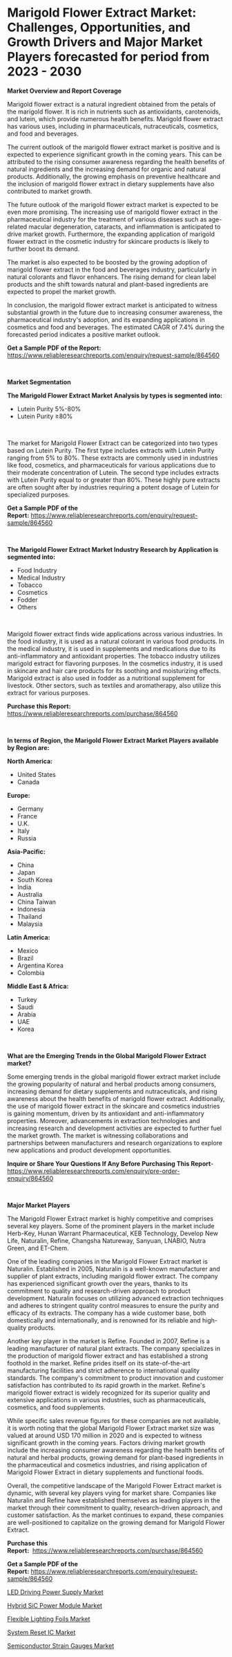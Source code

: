 <p><h1>Marigold Flower Extract Market: Challenges, Opportunities, and Growth Drivers and Major Market Players forecasted for period from 2023 - 2030</h1></p><p><strong>Market Overview and Report Coverage</strong></p>
<p><p>Marigold flower extract is a natural ingredient obtained from the petals of the marigold flower. It is rich in nutrients such as antioxidants, carotenoids, and lutein, which provide numerous health benefits. Marigold flower extract has various uses, including in pharmaceuticals, nutraceuticals, cosmetics, and food and beverages.</p><p>The current outlook of the marigold flower extract market is positive and is expected to experience significant growth in the coming years. This can be attributed to the rising consumer awareness regarding the health benefits of natural ingredients and the increasing demand for organic and natural products. Additionally, the growing emphasis on preventive healthcare and the inclusion of marigold flower extract in dietary supplements have also contributed to market growth.</p><p>The future outlook of the marigold flower extract market is expected to be even more promising. The increasing use of marigold flower extract in the pharmaceutical industry for the treatment of various diseases such as age-related macular degeneration, cataracts, and inflammation is anticipated to drive market growth. Furthermore, the expanding application of marigold flower extract in the cosmetic industry for skincare products is likely to further boost its demand.</p><p>The market is also expected to be boosted by the growing adoption of marigold flower extract in the food and beverages industry, particularly in natural colorants and flavor enhancers. The rising demand for clean label products and the shift towards natural and plant-based ingredients are expected to propel the market growth.</p><p>In conclusion, the marigold flower extract market is anticipated to witness substantial growth in the future due to increasing consumer awareness, the pharmaceutical industry's adoption, and its expanding applications in cosmetics and food and beverages. The estimated CAGR of 7.4% during the forecasted period indicates a positive market outlook.</p></p>
<p><strong>Get a Sample PDF of the Report:</strong> <a href="https://www.reliableresearchreports.com/enquiry/request-sample/864560">https://www.reliableresearchreports.com/enquiry/request-sample/864560</a></p>
<p>&nbsp;</p>
<p><strong>Market Segmentation</strong></p>
<p><strong>The Marigold Flower Extract Market Analysis by types is segmented into:</strong></p>
<p><ul><li>Lutein Purity 5%-80%</li><li>Lutein Purity ≥80%</li></ul></p>
<p>&nbsp;</p>
<p><p>The market for Marigold Flower Extract can be categorized into two types based on Lutein Purity. The first type includes extracts with Lutein Purity ranging from 5% to 80%. These extracts are commonly used in industries like food, cosmetics, and pharmaceuticals for various applications due to their moderate concentration of Lutein. The second type includes extracts with Lutein Purity equal to or greater than 80%. These highly pure extracts are often sought after by industries requiring a potent dosage of Lutein for specialized purposes.</p></p>
<p><strong>Get a Sample PDF of the Report:</strong>&nbsp;<a href="https://www.reliableresearchreports.com/enquiry/request-sample/864560">https://www.reliableresearchreports.com/enquiry/request-sample/864560</a></p>
<p>&nbsp;</p>
<p><strong>The Marigold Flower Extract Market Industry Research by Application is segmented into:</strong></p>
<p><ul><li>Food Industry</li><li>Medical Industry</li><li>Tobacco</li><li>Cosmetics</li><li>Fodder</li><li>Others</li></ul></p>
<p>&nbsp;</p>
<p><p>Marigold flower extract finds wide applications across various industries. In the food industry, it is used as a natural colorant in various food products. In the medical industry, it is used in supplements and medications due to its anti-inflammatory and antioxidant properties. The tobacco industry utilizes marigold extract for flavoring purposes. In the cosmetics industry, it is used in skincare and hair care products for its soothing and moisturizing effects. Marigold extract is also used in fodder as a nutritional supplement for livestock. Other sectors, such as textiles and aromatherapy, also utilize this extract for various purposes.</p></p>
<p><strong>Purchase this Report:</strong>&nbsp; <a href="https://www.reliableresearchreports.com/purchase/864560">https://www.reliableresearchreports.com/purchase/864560</a></p>
<p>&nbsp;</p>
<p><strong>In terms of Region, the Marigold Flower Extract Market Players available by Region are:</strong></p>
<p>
    <p> <strong> North America: </strong>
        <ul>
            <li>United States</li>
            <li>Canada</li>
        </ul>
        </p> 
    <p> <strong> Europe: </strong>
        <ul>
            <li>Germany</li>
            <li>France</li>
            <li>U.K.</li>
            <li>Italy</li>
            <li>Russia</li>
        </ul>
        </p> 
    <p> <strong> Asia-Pacific: </strong>
        <ul>
            <li>China</li>
            <li>Japan</li>
            <li>South Korea</li>
            <li>India</li>
            <li>Australia</li>
            <li>China Taiwan</li>
            <li>Indonesia</li>
            <li>Thailand</li>
            <li>Malaysia</li>
        </ul>
        </p> 
    <p> <strong> Latin America: </strong>
        <ul>
            <li>Mexico</li>
            <li>Brazil</li>
            <li>Argentina Korea</li>
            <li>Colombia</li>
        </ul>
        </p> 
    <p> <strong> Middle East & Africa: </strong>
        <ul>
            <li>Turkey</li>
            <li>Saudi</li>
            <li>Arabia</li>
            <li>UAE</li>
            <li>Korea</li>
        </ul>
    </p>
    </p>
<p>&nbsp;</p>
<p><strong>What are the Emerging Trends in the Global Marigold Flower Extract market?</strong></p>
<p><p>Some emerging trends in the global marigold flower extract market include the growing popularity of natural and herbal products among consumers, increasing demand for dietary supplements and nutraceuticals, and rising awareness about the health benefits of marigold flower extract. Additionally, the use of marigold flower extract in the skincare and cosmetics industries is gaining momentum, driven by its antioxidant and anti-inflammatory properties. Moreover, advancements in extraction technologies and increasing research and development activities are expected to further fuel the market growth. The market is witnessing collaborations and partnerships between manufacturers and research organizations to explore new applications and product development opportunities.</p></p>
<p><strong>Inquire or Share Your Questions If Any Before Purchasing This Report</strong>- <a href="https://www.reliableresearchreports.com/enquiry/pre-order-enquiry/864560">https://www.reliableresearchreports.com/enquiry/pre-order-enquiry/864560</a></p>
<p>&nbsp;</p>
<p><strong>Major Market Players</strong></p>
<p><p>The Marigold Flower Extract market is highly competitive and comprises several key players. Some of the prominent players in the market include Herb-Key, Hunan Warrant Pharmaceutical, KEB Technology, Develop New Life, Naturalin, Refine, Changsha Natureway, Sanyuan, LNABIO, Nutra Green, and ET-Chem.</p><p>One of the leading companies in the Marigold Flower Extract market is Naturalin. Established in 2005, Naturalin is a well-known manufacturer and supplier of plant extracts, including marigold flower extract. The company has experienced significant growth over the years, thanks to its commitment to quality and research-driven approach to product development. Naturalin focuses on utilizing advanced extraction techniques and adheres to stringent quality control measures to ensure the purity and efficacy of its extracts. The company has a wide customer base, both domestically and internationally, and is renowned for its reliable and high-quality products.</p><p>Another key player in the market is Refine. Founded in 2007, Refine is a leading manufacturer of natural plant extracts. The company specializes in the production of marigold flower extract and has established a strong foothold in the market. Refine prides itself on its state-of-the-art manufacturing facilities and strict adherence to international quality standards. The company's commitment to product innovation and customer satisfaction has contributed to its rapid growth in the market. Refine's marigold flower extract is widely recognized for its superior quality and extensive applications in various industries, such as pharmaceuticals, cosmetics, and food supplements.</p><p>While specific sales revenue figures for these companies are not available, it is worth noting that the global Marigold Flower Extract market size was valued at around USD 170 million in 2020 and is expected to witness significant growth in the coming years. Factors driving market growth include the increasing consumer awareness regarding the health benefits of natural and herbal products, growing demand for plant-based ingredients in the pharmaceutical and cosmetics industries, and rising application of Marigold Flower Extract in dietary supplements and functional foods.</p><p>Overall, the competitive landscape of the Marigold Flower Extract market is dynamic, with several key players vying for market share. Companies like Naturalin and Refine have established themselves as leading players in the market through their commitment to quality, research-driven approach, and customer satisfaction. As the market continues to expand, these companies are well-positioned to capitalize on the growing demand for Marigold Flower Extract.</p></p>
<p><strong>Purchase this Report:</strong>&nbsp;&nbsp;<a href="https://www.reliableresearchreports.com/purchase/864560">https://www.reliableresearchreports.com/purchase/864560</a></p>
<p></p>
<p><strong>Get a Sample PDF of the Report:</strong>&nbsp;<a href="https://www.reliableresearchreports.com/enquiry/request-sample/864560">https://www.reliableresearchreports.com/enquiry/request-sample/864560</a></p>
<p><p><a href="https://medium.com/@emiliomartelli542/led-driving-power-supply-market-size-cagr-trends-2024-2030-9886f0e006e3">LED Driving Power Supply Market</a></p><p><a href="https://medium.com/@malcomw102036/hybrid-sic-power-module-market-report-reveals-the-latest-trends-and-growth-opportunities-of-this-15e6a1feff77">Hybrid SiC Power Module Market</a></p><p><a href="https://medium.com/@kanew14036/flexible-lighting-foils-market-trends-and-market-analysis-forecasted-for-period-2023-2030-fdab65e94aba">Flexible Lighting Foils Market</a></p><p><a href="https://medium.com/@scanw41036/system-reset-ic-market-size-market-outlook-and-market-forecast-2023-to-2030-b861d55aa738">System Reset IC Market</a></p><p><a href="https://medium.com/@landis15236/semiconductor-strain-gauges-market-exploring-market-share-market-trends-and-future-growth-c02a74c496ef">Semiconductor Strain Gauges Market</a></p></p>